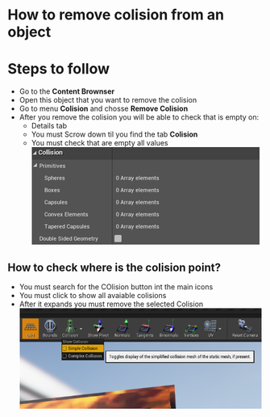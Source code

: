 # How to remove colision from an object

# Steps to follow
* Go to the **Content Brownser**
* Open this object that you want to remove the colision
* Go to menu **Colision** and chosse **Remove Colision**
* After you remove the colision you will be able to check that is empty on:
  - Details tab
  - You must Scrow down til you find the tab **Colision**
  - You must check that are empty all values ![Texture U and V](../images/07-colision-none.png)

## How to check where is the colision point?
* You must search for the  COlision button int the main icons
* You must click to show all avaiable colisions
* After it expands you must remove the selected Colision
![Texture U and V](../images/06-colision-types.png)
